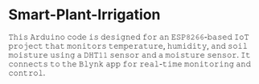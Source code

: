 # Smart-Plant-Irrigation
𝚃𝚑𝚒𝚜 𝙰𝚛𝚍𝚞𝚒𝚗𝚘 𝚌𝚘𝚍𝚎 𝚒𝚜 𝚍𝚎𝚜𝚒𝚐𝚗𝚎𝚍 𝚏𝚘𝚛 𝚊𝚗 𝙴𝚂𝙿𝟾𝟸𝟼𝟼-𝚋𝚊𝚜𝚎𝚍 𝙸𝚘𝚃 𝚙𝚛𝚘𝚓𝚎𝚌𝚝 𝚝𝚑𝚊𝚝 𝚖𝚘𝚗𝚒𝚝𝚘𝚛𝚜 𝚝𝚎𝚖𝚙𝚎𝚛𝚊𝚝𝚞𝚛𝚎, 𝚑𝚞𝚖𝚒𝚍𝚒𝚝𝚢, 𝚊𝚗𝚍 𝚜𝚘𝚒𝚕 𝚖𝚘𝚒𝚜𝚝𝚞𝚛𝚎 𝚞𝚜𝚒𝚗𝚐 𝚊 𝙳𝙷𝚃𝟷𝟷 𝚜𝚎𝚗𝚜𝚘𝚛 𝚊𝚗𝚍 𝚊 𝚖𝚘𝚒𝚜𝚝𝚞𝚛𝚎 𝚜𝚎𝚗𝚜𝚘𝚛. 𝙸𝚝 𝚌𝚘𝚗𝚗𝚎𝚌𝚝𝚜 𝚝𝚘 𝚝𝚑𝚎 𝙱𝚕𝚢𝚗𝚔 𝚊𝚙𝚙 𝚏𝚘𝚛 𝚛𝚎𝚊𝚕-𝚝𝚒𝚖𝚎 𝚖𝚘𝚗𝚒𝚝𝚘𝚛𝚒𝚗𝚐 𝚊𝚗𝚍 𝚌𝚘𝚗𝚝𝚛𝚘𝚕.
